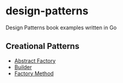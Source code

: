 # design-patterns
Design Patterns book examples written in Go

## Creational Patterns 
- [Abstract Factory](https://github.com/Rosalita/design-patterns/tree/main/creational_patterns/abstract_factory)
- [Builder](https://github.com/Rosalita/design-patterns/tree/main/creational_patterns/builder)
- [Factory Method](https://github.com/Rosalita/design-patterns/tree/main/creational_patterns/factory_method)